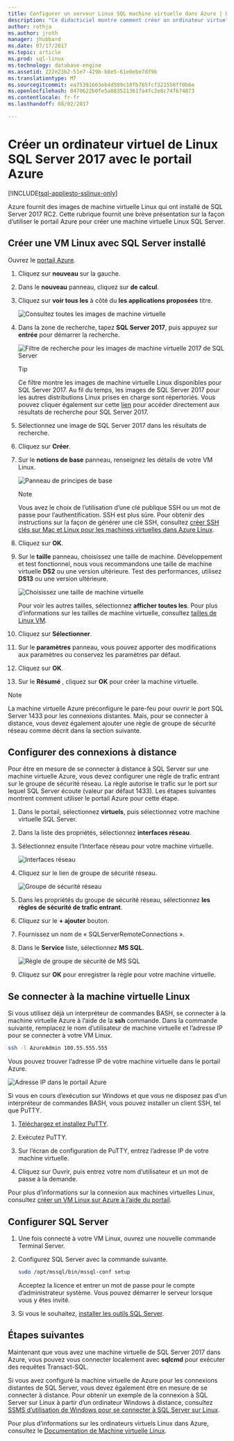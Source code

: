 ```yaml
---
title: Configurer un serveur Linux SQL machine virtuelle dans Azure | Documents Microsoft
description: "Ce didacticiel montre comment créer un ordinateur virtuel de Linux SQL Server 2017 dans Azure."
author: rothja
ms.author: jroth
manager: jhubbard
ms.date: 07/17/2017
ms.topic: article
ms.prod: sql-linux
ms.technology: database-engine
ms.assetid: 222e23b2-51e7-429b-b8e5-61e0ebe7df9b
ms.translationtype: MT
ms.sourcegitcommit: ea75391663eb4d509c10fb785fcf321558ff0b6e
ms.openlocfilehash: 0470622b0fe5a8835213617a4fc2e8c74f674873
ms.contentlocale: fr-fr
ms.lasthandoff: 08/02/2017

---
```

# <a name="create-a-linux-sql-server-2017-virtual-machine-with-the-azure-portal"></a>Créer un ordinateur virtuel de Linux SQL Server 2017 avec le portail Azure

[!INCLUDE[tsql-appliesto-sslinux-only](../includes/tsql-appliesto-sslinux-only.md)]

Azure fournit des images de machine virtuelle Linux qui ont installé de SQL Server 2017 RC2. Cette rubrique fournit une brève présentation sur la façon d’utiliser le portail Azure pour créer une machine virtuelle Linux SQL Server. 

## <a name="create-a-linux-vm-with-sql-server-installed"></a>Créer une VM Linux avec SQL Server installé

Ouvrez le [portail Azure](https://portal.azure.com/).

1. Cliquez sur **nouveau** sur la gauche.

1. Dans le **nouveau** panneau, cliquez sur **de calcul**.

1. Cliquez sur **voir tous les** à côté du **les applications proposées** titre.

   ![Consultez toutes les images de machine virtuelle](./media/sql-server-linux-azure-virtual-machine/azure-compute-blade.png)

1. Dans la zone de recherche, tapez **SQL Server 2017**, puis appuyez sur **entrée** pour démarrer la recherche.

    ![Filtre de recherche pour les images de machine virtuelle 2017 de SQL Server](./media/sql-server-linux-azure-virtual-machine/searchfilter.png)

    > [!TIP]
    > Ce filtre montre les images de machine virtuelle Linux disponibles pour SQL Server 2017. Au fil du temps, les images de SQL Server 2017 pour les autres distributions Linux prises en charge sont répertoriés. Vous pouvez cliquer également sur cette [lien](https://ms.portal.azure.com/#blade/Microsoft_Azure_Marketplace/GalleryFeaturedMenuItemBlade/selectedMenuItemId/home/searchQuery/sql%20server%202017) pour accéder directement aux résultats de recherche pour SQL Server 2017. 

1. Sélectionnez une image de SQL Server 2017 dans les résultats de recherche.

1. Cliquez sur **Créer**.

1. Sur le **notions de base** panneau, renseignez les détails de votre VM Linux. 

    ![Panneau de principes de base](./media/sql-server-linux-azure-virtual-machine/basics.png)

    > [!Note]
    > Vous avez le choix de l’utilisation d’une clé publique SSH ou un mot de passe pour l’authentification. SSH est plus sûre. Pour obtenir des instructions sur la façon de générer une clé SSH, consultez [créer SSH clés sur Mac et Linux pour les machines virtuelles dans Azure Linux](https://docs.microsoft.com/azure/virtual-machines/virtual-machines-linux-mac-create-ssh-keys). 

1. Cliquez sur **OK**.

1. Sur le **taille** panneau, choisissez une taille de machine. Développement et test fonctionnel, nous vous recommandons une taille de machine virtuelle **DS2** ou une version ultérieure. Test des performances, utilisez **DS13** ou une version ultérieure.

    ![Choisissez une taille de machine virtuelle](./media/sql-server-linux-azure-virtual-machine/vmsizes.png)

    Pour voir les autres tailles, sélectionnez **afficher toutes les**. Pour plus d’informations sur les tailles de machine virtuelle, consultez [tailles de Linux VM](https://docs.microsoft.com/azure/virtual-machines/virtual-machines-linux-sizes).

1. Cliquez sur **Sélectionner**.

1. Sur le **paramètres** panneau, vous pouvez apporter des modifications aux paramètres ou conservez les paramètres par défaut.

1. Cliquez sur **OK**.

1. Sur le **Résumé** , cliquez sur **OK** pour créer la machine virtuelle.

> [!NOTE]
> La machine virtuelle Azure préconfigure le pare-feu pour ouvrir le port SQL Server 1433 pour les connexions distantes. Mais, pour se connecter à distance, vous devez également ajouter une règle de groupe de sécurité réseau comme décrit dans la section suivante.

## <a id="remote"></a>Configurer des connexions à distance

Pour être en mesure de se connecter à distance à SQL Server sur une machine virtuelle Azure, vous devez configurer une règle de trafic entrant sur le groupe de sécurité réseau. La règle autorise le trafic sur le port sur lequel SQL Server écoute (valeur par défaut 1433). Les étapes suivantes montrent comment utiliser le portail Azure pour cette étape. 

1. Dans le portail, sélectionnez **virtuels**, puis sélectionnez votre machine virtuelle SQL Server.

1. Dans la liste des propriétés, sélectionnez **interfaces réseau**.

1. Sélectionnez ensuite l’Interface réseau pour votre machine virtuelle.

    ![Interfaces réseau](./media/sql-server-linux-azure-virtual-machine/networkinterfaces.png)

1. Cliquez sur le lien de groupe de sécurité réseau.

    ![Groupe de sécurité réseau](./media/sql-server-linux-azure-virtual-machine/networksecuritygroup.png)

1. Dans les propriétés du groupe de sécurité réseau, sélectionnez **les règles de sécurité de trafic entrant**.

1. Cliquez sur le **+ ajouter** bouton.

1. Fournissez un nom de « SQLServerRemoteConnections ».

1. Dans le **Service** liste, sélectionnez **MS SQL**.

    ![Règle de groupe de sécurité de MS SQL](./media/sql-server-linux-azure-virtual-machine/sqlnsgrule.png)

1. Cliquez sur **OK** pour enregistrer la règle pour votre machine virtuelle.

## <a id="connect"></a>Se connecter à la machine virtuelle Linux

Si vous utilisez déjà un interpréteur de commandes BASH, se connecter à la machine virtuelle Azure à l’aide de la **ssh** commande. Dans la commande suivante, remplacez le nom d’utilisateur de machine virtuelle et l’adresse IP pour se connecter à votre VM Linux.

```bash
ssh -l AzureAdmin 100.55.555.555
```

Vous pouvez trouver l’adresse IP de votre machine virtuelle dans le portail Azure.

![Adresse IP dans le portail Azure](./media/sql-server-linux-azure-virtual-machine/vmproperties.png)

Si vous en cours d’exécution sur Windows et que vous ne disposez pas d’un interpréteur de commandes BASH, vous pouvez installer un client SSH, tel que PuTTY.

1. [Téléchargez et installez PuTTY](http://www.chiark.greenend.org.uk/~sgtatham/putty/download.html).

1. Exécutez PuTTY.

1. Sur l’écran de configuration de PuTTY, entrez l’adresse IP de votre machine virtuelle.

1. Cliquez sur Ouvrir, puis entrez votre nom d’utilisateur et un mot de passe à la demande.

Pour plus d’informations sur la connexion aux machines virtuelles Linux, consultez [créer un VM Linux sur Azure à l’aide du portail](https://docs.microsoft.com/azure/virtual-machines/virtual-machines-linux-quick-create-portal#ssh-to-the-vm).

## <a name="configure-sql-server"></a>Configurer SQL Server

1. Une fois connecté à votre VM Linux, ouvrez une nouvelle commande Terminal Server.

1. Configurez SQL Server avec la commande suivante.

   ```bash
   sudo /opt/mssql/bin/mssql-conf setup 
   ```

   Acceptez la licence et entrer un mot de passe pour le compte d’administrateur système. Vous pouvez démarrer le serveur lorsque vous y êtes invité.

1. Si vous le souhaitez, [installer les outils SQL Server](sql-server-linux-setup-tools.md).

## <a name="next-steps"></a>Étapes suivantes

Maintenant que vous avez une machine virtuelle de SQL Server 2017 dans Azure, vous pouvez vous connecter localement avec **sqlcmd** pour exécuter des requêtes Transact-SQL.

Si vous avez configuré la machine virtuelle de Azure pour les connexions distantes de SQL Server, vous devez également être en mesure de se connecter à distance. Pour obtenir un exemple de la connexion à SQL Server sur Linux à partir d’un ordinateur Windows à distance, consultez [SSMS d’utilisation de Windows pour se connecter à SQL Server sur Linux](sql-server-linux-develop-use-ssms.md).

Pour plus d’informations sur les ordinateurs virtuels Linux dans Azure, consultez le [Documentation de Machine virtuelle Linux](https://docs.microsoft.com/en-us/azure/virtual-machines/linux/).

